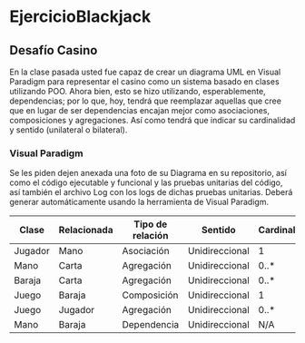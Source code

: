 # EjercicioBlackjack

## Desafío Casino
En la clase pasada usted fue capaz de crear un diagrama UML en Visual Paradigm para
representar el casino como un sistema basado en clases utilizando POO. Ahora bien, esto
se hizo utilizando, esperablemente, dependencias; por lo que, hoy, tendrá que reemplazar
aquellas que cree que en lugar de ser dependencias encajan mejor como asociaciones,
composiciones y agregaciones. Así como tendrá que indicar su cardinalidad y sentido
(unilateral o bilateral).
### Visual Paradigm
Se les piden dejen anexada una foto de su Diagrama en su repositorio, así como el código
ejecutable y funcional y las pruebas unitarias del código, así también el archivo Log con los
logs de dichas pruebas unitarias. Deberá generar automáticamente usando la herramienta
de Visual Paradigm.

| Clase      | Relacionada | Tipo de relación | Sentido        | Cardinalidad |
|------------|-------------|------------------|----------------|--------------|
| Jugador    | Mano        | Asociación       | Unidireccional | 1            |
| Mano       | Carta       | Agregación       | Unidireccional | 0..*         |
| Baraja     | Carta       | Agregación       | Unidireccional | 0..*         |
| Juego      | Baraja      | Composición      | Unidireccional | 1            |
| Juego      | Jugador     | Agregación       | Unidireccional | 0..*         |
| Mano       | Baraja      | Dependencia      | Unidireccional | N/A          |

